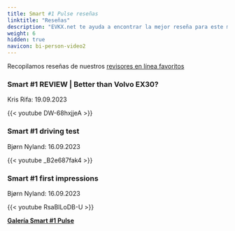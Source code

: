 ```yaml
---
title: Smart #1 Pulse reseñas
linktitle: "Reseñas"
description: "EVKX.net te ayuda a encontrar la mejor reseña para este modelo."
weight: 6
hidden: true
navicon: bi-person-video2
---
```

Recopilamos reseñas de nuestros [revisores en línea favoritos](../../../../../guides/evreviewers/)

<div class="container text-center shadow p-2 pe-4 mb-5 bg-body-tertiary rounded border">
<h3>Smart #1 REVIEW | Better than Volvo EX30?</h3>
<p>Kris Rifa: 19.09.2023</p>

{{< youtube DW-68hxjjeA >}}

</div>
<div class="container text-center shadow p-2 pe-4 mb-5 bg-body-tertiary rounded border">
<h3>Smart #1 driving test</h3>
<p>Bjørn Nyland: 16.09.2023</p>

{{< youtube _B2e687fak4 >}}

</div>
<div class="container text-center shadow p-2 pe-4 mb-5 bg-body-tertiary rounded border">
<h3>Smart #1 first impressions</h3>
<p>Bjørn Nyland: 16.09.2023</p>

{{< youtube RsaBILoDB-U >}}

</div>
<div class="mt-3 mb-3">
<a href="../gallery/" class="text-decoration-none text-black">
<strong><i class="bi-arrow-left"></i>Galería  </strong>
</a>
<a href="../" class="text-decoration-none text-black float-end">
<strong>Smart #1 Pulse <i class="bi-arrow-right"></i></strong>
</a>
</div>
